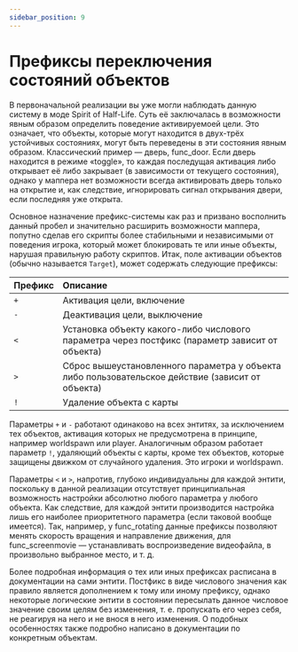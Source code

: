 ```yaml
---
sidebar_position: 9
---
```


# Префиксы переключения состояний объектов

В первоначальной реализации вы уже могли наблюдать данную систему в моде Spirit of Half-Life. Суть её заключалась в возможности явным образом определить поведение активируемоей цели. Это означает, что объекты, которые могут находится в двух-трёх устойчивых состояниях, могут быть переведены в эти состояния явным образом. Классический пример — дверь, func_door. Если дверь находится в режиме «toggle», то каждая последущая активация либо открывает её либо закрывает (в зависимости от текущего состояния), однако у маппера нет возможности всегда активировать дверь только на открытие и, как следствие, игнорировать сигнал открывания двери, если последняя уже открыта.

Основное назначение префикс-системы как раз и призвано восполнить данный пробел и значительно расширить возможности маппера, попутно сделав его скрипты более стабильными и независимыми от поведения игрока, который может блокировать те или иные объекты, нарушая правильную работу скриптов. Итак, поле активации объектов (обычно называется `Target`), может содержать следующие префиксы:

| Префикс | Описание |
| :- | :- |
| `+` | Активация цели, включение |
| `-` | Деактивация цели, выключение |
| `<` | Установка объекту какого-либо числового параметра через постфикс (параметр зависит от объекта) |
| `>` | Сброс вышеустановленного параметра у объекта либо пользовательское действие (зависит от объекта) |
| `!` | Удаление объекта с карты |

Параметры `+` и `-` работают одинаково на всех энтитях, за исключением тех объектов, активация которых не предусмотрена в принципе, например worldspawn или player. Аналогичным образом работает параметр `!`, удаляющий объекты с карты, кроме тех объектов, которые защищены движком от случайного удаления. Это игроки и worldspawn.

Параметры `<` и `>`, напротив, глубоко индивидуальны для каждой энтити, поскольку в данной реализации отсутствует принципиальная возможность настройки абсолютно любого параметра у любого объекта. Как следствие, для каждой энтити производится настройка лишь его наиболее приоритетного параметра (если таковой вообще имеется). Так, например, у func_rotating данные префиксы позволяют менять скорость вращения и направление движения, для func_screenmovie — устанавливать воспроизведение видеофайла, в произвольно выбранное место, и т. д.

Более подробная информация о тех или иных префиксах расписана в документации на сами энтити. Постфикс в виде числового значения как правило является дополнением к тому или иному префиксу, однако некоторые логические энтити в состоянии пересылать данное числовое значение своим целям без изменения, т. е. пропускать его через себя, не реагируя на него и не внося в него изменения. О подобных особенностях также подробно написано в документации по конкретным объектам.
